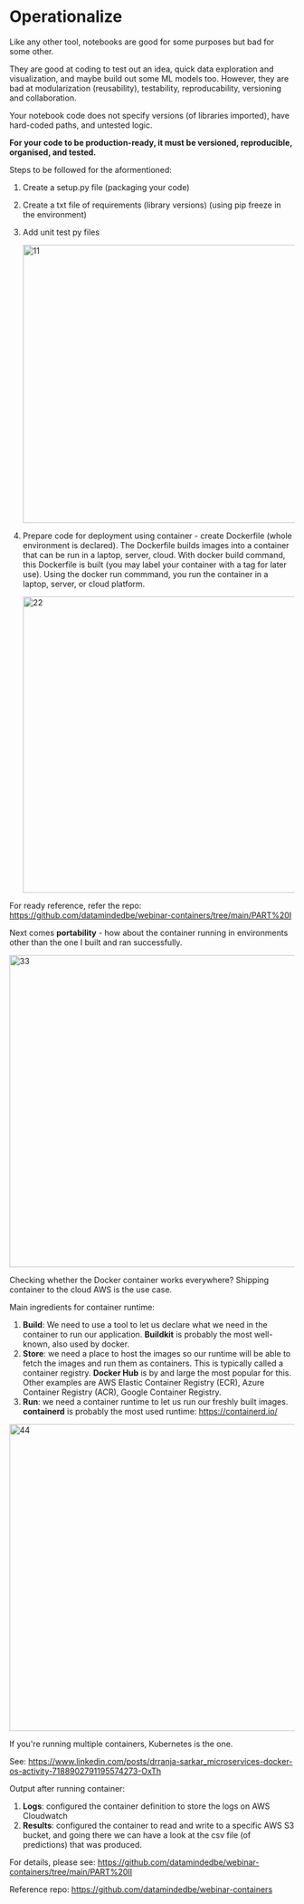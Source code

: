 
# Operationalize

Like any other tool, notebooks are good for some purposes but bad for some other.

They are good at coding to test out an idea, quick data exploration and visualization, and maybe build out some ML models too.
However, they are bad at modularization (reusability), testability, reproducability, versioning and collaboration. 

Your notebook code does not specify versions (of libraries imported), have hard-coded paths, and untested logic. 

**For your code to be production-ready, it must be versioned, reproducible, organised, and tested.** 

Steps to be followed for the aformentioned:

1) Create a setup.py file (packaging your code)
2) Create a txt file of requirements (library versions) (using pip freeze in the environment)
3) Add unit test py files

   <img width="491" alt="11" src="https://github.com/user-attachments/assets/58e03582-f32a-4969-b27a-f201fd580402" />


4) Prepare code for deployment using container - create Dockerfile (whole environment is declared).
   The Dockerfile builds images into a container that can be run in a laptop, server, cloud. With docker build command, this Dockerfile is built (you may label your container
   with a tag for later use). Using the docker run commmand, you run the container in a laptop, server, or cloud platform.

   <img width="523" alt="22" src="https://github.com/user-attachments/assets/380d6b3a-58ca-47b0-82de-e55999c3d192" />


For ready reference, refer the repo: https://github.com/datamindedbe/webinar-containers/tree/main/PART%20I

Next comes **portability** - how about the container running in environments other than the one I built and ran successfully. 

<img width="551" alt="33" src="https://github.com/user-attachments/assets/dbded553-7cfb-4107-82e5-5fd1c0e93efa" />

Checking whether the Docker container works everywhere? Shipping container to the cloud AWS is the use case.

Main ingredients for container runtime:
1. **Build**: We need to use a tool to let us declare what we need in the container to run our application. **Buildkit** is probably the most well-known, also used by docker.
2. **Store**: we need a place to host the images so our runtime will be able to fetch the images and run them as containers. This is typically called a container registry. **Docker Hub** is by and large the most popular for this. Other examples are AWS Elastic Container Registry (ECR), Azure Container Registry (ACR), Google Container Registry.
3. **Run**: we need a container runtime to let us run our freshly built images. **containerd** is probably the most used runtime: https://containerd.io/
   
<img width="542" alt="44" src="https://github.com/user-attachments/assets/b3aae7dc-98a6-4196-9686-2f849bbc08f9" />


   If you're running multiple containers, Kubernetes is the one.
   
   See: https://www.linkedin.com/posts/drranja-sarkar_microservices-docker-os-activity-7188902791195574273-OxTh

   Output after running container:
   1. **Logs**: configured the container definition to store the logs on AWS Cloudwatch
   2. **Results**: configured the container to read and write to a specific AWS S3 bucket, and going there we can have a look at the csv file (of predictions) that was produced.

   For details, please see: https://github.com/datamindedbe/webinar-containers/tree/main/PART%20II

   Reference repo: https://github.com/datamindedbe/webinar-containers
   

   








